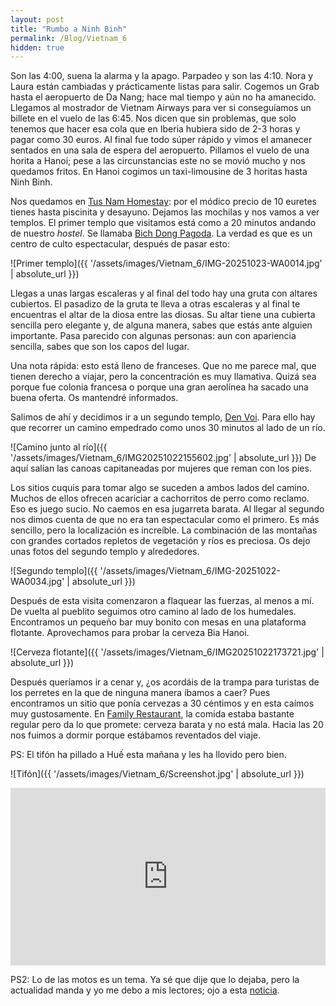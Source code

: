 ```yaml
---
layout: post
title: "Rumbo a Ninh Binh"
permalink: /Blog/Vietnam_6
hidden: true
---
```


Son las 4:00, suena la alarma y la apago. Parpadeo y son las 4:10. Nora y Laura están cambiadas y prácticamente listas para salir. Cogemos un Grab hasta el aeropuerto de Da Nang; hace mal tiempo y aún no ha amanecido. Llegamos al mostrador de Vietnam Airways para ver si conseguíamos un billete en el vuelo de las 6:45. Nos dicen que sin problemas, que solo tenemos que hacer esa cola que en Iberia hubiera sido de 2-3 horas y pagar como 30 euros. Al final fue todo súper rápido y vimos el amanecer sentados en una sala de espera del aeropuerto. Pillamos el vuelo de una horita a Hanoi; pese a las circunstancias este no se movió mucho y nos quedamos fritos. En Hanoi cogimos un taxi-limousine de 3 horitas hasta Ninh Binh. 

Nos quedamos en [Tus Nam Homestay](https://maps.app.goo.gl/E6GoquQ4W7EgxPme7): por el módico precio de 10 euretes tienes hasta piscinita y desayuno. Dejamos las mochilas y nos vamos a ver templos. El primer templo que visitamos está como a 20 minutos andando de nuestro *hostel*. Se llamaba [Bich Dong Pagoda](https://maps.app.goo.gl/eR1xwBKAjSU2vcEr7). La verdad es que es un centro de culto espectacular, después de pasar esto:

![Primer templo]({{ '/assets/images/Vietnam_6/IMG-20251023-WA0014.jpg' | absolute_url }})

Llegas a unas largas escaleras y al final del todo hay una gruta con altares cubiertos. El pasadizo de la gruta te lleva a otras escaleras y al final te encuentras el altar de la diosa entre las diosas. Su altar tiene una cubierta sencilla pero elegante y, de alguna manera, sabes que estás ante alguien importante. Pasa parecido con algunas personas: aun con apariencia sencilla, sabes que son los capos del lugar.

Una nota rápida: esto está lleno de franceses. Que no me parece mal, que tienen derecho a viajar, pero la concentración es muy llamativa. Quizá sea porque fue colonia francesa o porque una gran aerolínea ha sacado una buena oferta. Os mantendré informados.

Salimos de ahí y decidimos ir a un segundo templo, [Den Voi](https://maps.app.goo.gl/cg9EM4o4NDKhHZQ78). Para ello hay que recorrer un camino empedrado como unos 30 minutos al lado de un río. 

![Camino junto al río]({{ '/assets/images/Vietnam_6/IMG20251022155602.jpg' | absolute_url }})
De aquí salían las canoas capitaneadas por mujeres que reman con los pies. 

Los sitios cuquis para tomar algo se suceden a ambos lados del camino. Muchos de ellos ofrecen acariciar a cachorritos de perro como reclamo. Eso es juego sucio. No caemos en esa jugarreta barata. Al llegar al segundo nos dimos cuenta de que no era tan espectacular como el primero. Es más sencillo, pero la localización es increíble. La combinación de las montañas con grandes cortados repletos de vegetación y ríos es preciosa. Os dejo unas fotos del segundo templo y alrededores.

![Segundo templo]({{ '/assets/images/Vietnam_6/IMG-20251022-WA0034.jpg' | absolute_url }})

Después de esta visita comenzaron a flaquear las fuerzas, al menos a mí. De vuelta al pueblito seguimos otro camino al lado de los humedales. Encontramos un pequeño bar muy bonito con mesas en una plataforma flotante. Aprovechamos para probar la cerveza Bia Hanoi.

![Cerveza flotante]({{ '/assets/images/Vietnam_6/IMG20251022173721.jpg' | absolute_url }})

Después queríamos ir a cenar y, ¿os acordáis de la trampa para turistas de los perretes en la que de ninguna manera íbamos a caer? Pues encontramos un sitio que ponía cervezas a 30 céntimos y en esta caímos muy gustosamente. En [Family Restaurant](https://maps.app.goo.gl/HdjhtHBNhL1piECs5), la comida estaba bastante regular pero da lo que promete: cerveza barata y no está mala. Hacia las 20 nos fuimos a dormir porque estábamos reventados del viaje.

PS: El tifón ha pillado a Huế esta mañana y les ha llovido pero bien.

![Tifón]({{ '/assets/images/Vietnam_6/Screenshot.jpg' | absolute_url }})

<div style="position: relative; padding-bottom: 56.25%; height: 0; overflow: hidden; max-width: 100%;">
  <iframe src="https://www.youtube.com/embed/2ui85HwTX1s?si=BxCuyvA55AVu_MXu" 
          title="Vídeo del tifón" frameborder="0" allowfullscreen
          style="position: absolute; top: 0; left: 0; width: 100%; height: 100%;"></iframe>
</div>

PS2: Lo de las motos es un tema. Ya sé que dije que lo dejaba, pero la actualidad manda y yo me debo a mis lectores; ojo a esta [noticia](https://share.google/mjj74eNhKloH892bL).